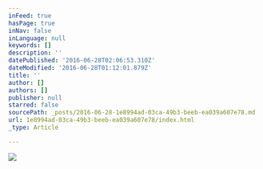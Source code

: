 ```yaml
---
inFeed: true
hasPage: true
inNav: false
inLanguage: null
keywords: []
description: ''
datePublished: '2016-06-28T02:06:53.310Z'
dateModified: '2016-06-28T01:12:01.879Z'
title: ''
author: []
authors: []
publisher: null
starred: false
sourcePath: _posts/2016-06-28-1e8994ad-03ca-49b3-beeb-ea039a607e78.md
url: 1e8994ad-03ca-49b3-beeb-ea039a607e78/index.html
_type: Article

---
```

![](https://the-grid-user-content.s3-us-west-2.amazonaws.com/f11f04dd-ac47-4f00-a184-9c4331c57282.jpg)